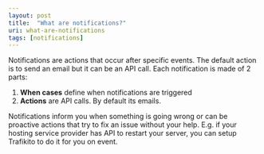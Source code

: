 ```yaml
---
layout: post
title:  "What are notifications?"
uri: what-are-notifications
tags: [notifications]
---
```


Notifications are actions that occur after specific events. The default action is to send an email but it can be an API call. Each notification is made of 2 parts:

<!-- more -->

1.  **When cases** define when notifications are triggered
2.  **Actions** are API calls. By default its emails.

Notifications inform you when something is going wrong or can be proactive actions that try to fix an issue without your help. E.g. if your hosting service provider has API to restart your server, you can setup Trafikito to do it for you on event.